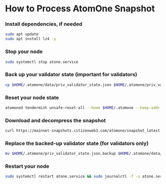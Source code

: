 # How to Process AtomOne Snapshot

### Install dependencies, if needed
```bash
sudo apt update
sudo apt install lz4 -y
```

### Stop your node
```bash
sudo systemctl stop atone.service
```

### Back up your validator state (important for validators)
```bash
cp $HOME/.atomone/data/priv_validator_state.json $HOME/.atomone/priv_validator_state.json.backup
```

### Reset your node state
```bash
atomoned tendermint unsafe-reset-all --home $HOME/.atomone --keep-addr-book
```

### Download and decompress the snapshot
```bash
curl https://mainnet-snapshots.citizenweb3.com/atomone/snapshot_latest.tar.lz4 | lz4 -dc - | tar -xf - -C $HOME/.atomone
```

### Replace the backed-up validator state (for validators only)
```bash
mv $HOME/.atomone/priv_validator_state.json.backup $HOME/.atomone/data/priv_validator_state.json
```

### Restart your node
```bash
sudo systemctl restart atone.service && sudo journalctl -f -u atone.service
```